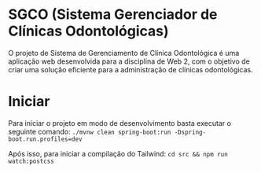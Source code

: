 # SGCO (Sistema Gerenciador de Clínicas Odontológicas)
O projeto de Sistema de Gerenciamento de Clínica Odontológica é uma aplicação web desenvolvida para a disciplina de Web 2, com o objetivo de criar uma solução eficiente para a administração de clínicas odontológicas.

# Iniciar

Para iniciar o projeto em modo de desenvolvimento basta executar o seguinte comando: `./mvnw clean spring-boot:run -Dspring-boot.run.profiles=dev`

Após isso, para iniciar a compilação do Tailwind: `cd src && npm run watch:postcss`
